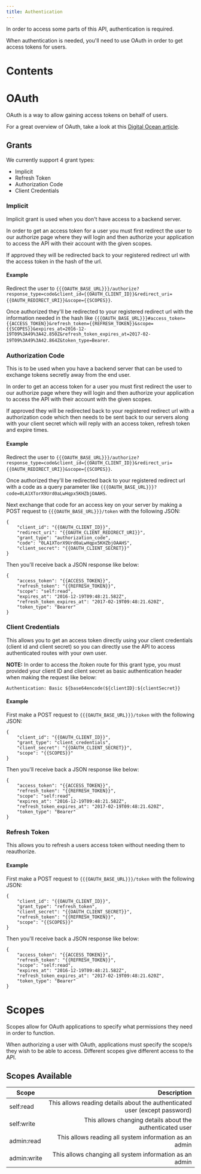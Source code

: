 ```yaml
---
title: Authentication
---
```


In order to access some parts of this API, authentication is required.

When authentication is needed, you'll need to use OAuth in order to get access tokens for users.

# Contents
<!-- toc -->

# OAuth
OAuth is a way to allow gaining access tokens on behalf of users.

For a great overview of OAuth, take a look at this [Digital Ocean article](https://www.digitalocean.com/community/tutorials/an-introduction-to-oauth-2).

## Grants
We currently support 4 grant types:

 - Implicit
 - Refresh Token
 - Authorization Code
 - Client Credentials

### Implicit
Implicit grant is used when you don't have access to a backend server.

In order to get an access token for a user you must first redirect the user to our authorize page where they will login and then authorize your application to access the API with their account with
the given scopes.

If approved they will be redirected back to your registered redirect url with the access token in the hash of the url.

#### Example
Redirect the user to `{{{OAUTH_BASE_URL}}}/authorize?response_type=code&client_id={{OAUTH_CLIENT_ID}}&redirect_uri={{OAUTH_REDIRECT_URI}}&scope={{SCOPES}}`.

Once authorized they'll be redirected to your registered redirect url with the information needed in the hash like
`{{{OAUTH_BASE_URL}}}#access_token={{ACCESS_TOKEN}}&refresh_token={{REFRESH_TOKEN}}&scope={{SCOPES}}&expires_at=2016-12-19T09%3A49%3A42.850Z&refresh_token_expires_at=2017-02-19T09%3A49%3A42.864Z&token_type=Bearer`.

### Authorization Code
This is to be used when you have a backend server that can be used to exchange tokens secretly away from the end user.

In order to get an access token for a user you must first redirect the user to our authorize page where they will login and then authorize your application to access the API with their account with
the given scopes.

If approved they will be redirected back to your registered redirect url with a authorization code which then needs to be sent back to our servers along with your client secret which will reply
with an access token, refresh token and expire times.

#### Example
Redirect the user to `{{{OAUTH_BASE_URL}}}/authorize?response_type=code&client_id={{OAUTH_CLIENT_ID}}&redirect_uri={{OAUTH_REDIRECT_URI}}&scope={{SCOPES}}`.

Once authorized they'll be redirected back to your registered redirect url with a code as a query parameter like `{{{OAUTH_BASE_URL}}}?code=0LA1XTorX9Urd0aLwHqpx5KHZbjOAAHS`.

Next exchange that code for an access key on your server by making a POST request to `{{{OAUTH_BASE_URL}}}/token` with the following JSON:

```
{
	"client_id": "{{OAUTH_CLIENT_ID}}",
	"redirect_uri": "{{OAUTH_CLIENT_REDIRECT_URI}}",
	"grant_type": "authorization_code",
	"code": "0LA1XTorX9Urd0aLwHqpx5KHZbjOAAHS",
	"client_secret": "{{OAUTH_CLIENT_SECRET}}"
}
```

Then you'll receive back a JSON response like below:

```
{
	"access_token": "{{ACCESS_TOKEN}}",
	"refresh_token": "{{REFRESH_TOKEN}}",
	"scope": "self:read",
    "expires_at": "2016-12-19T09:48:21.582Z",
    "refresh_token_expires_at": "2017-02-19T09:48:21.620Z",
    "token_type": "Bearer"
}
```

### Client Credentials
This allows you to get an access token directly using your client credentials (client id and client secret) so you can directly use the API to access authenticated routes with your own user.

**NOTE:** In order to access the /token route for this grant type, you must provided your client ID and client secret as basic authentication header when making the request like below:

```
Authentication: Basic ${base64encode(${clientID}:${clientSecret}}
```

#### Example
First make a POST request to `{{{OAUTH_BASE_URL}}}/token` with the following JSON:

```
{
	"client_id": "{{OAUTH_CLIENT_ID}}",
	"grant_type": "client_credentials",
	"client_secret": "{{OAUTH_CLIENT_SECRET}}",
	"scope": "{{SCOPES}}"
}
```

Then you'll receive back a JSON response like below:

```
{
	"access_token": "{{ACCESS_TOKEN}}",
	"refresh_token": "{{REFRESH_TOKEN}}",
	"scope": "self:read",
    "expires_at": "2016-12-19T09:48:21.582Z",
    "refresh_token_expires_at": "2017-02-19T09:48:21.620Z",
    "token_type": "Bearer"
}
```

### Refresh Token
This allows you to refresh a users access token without needing them to reauthorize.

#### Example
First make a POST request to `{{{OAUTH_BASE_URL}}}/token` with the following JSON:

```
{
	"client_id": "{{OAUTH_CLIENT_ID}}",
	"grant_type": "refresh_token",
	"client_secret": "{{OAUTH_CLIENT_SECRET}}",
	"refresh_token": "{{REFRESH_TOKEN}}",
	"scope": "{{SCOPES}}"
}
```

Then you'll receive back a JSON response like below:

```
{
	"access_token": "{{ACCESS_TOKEN}}",
	"refresh_token": "{{REFRESH_TOKEN}}",
    "scope": "self:read",
    "expires_at": "2016-12-19T09:48:21.582Z",
    "refresh_token_expires_at": "2017-02-19T09:48:21.620Z",
    "token_type": "Bearer"
}
```

# Scopes
Scopes allow for OAuth applications to specify what permissions they need in order to function.

When authorizing a user with OAuth, applications must specify the scope/s they wish to be able to access. Different scopes give different access to the API.

## Scopes Available
| Scope | Description |
|-------------|-------------:|
| self:read | This allows reading details about the authenticated user (except password) |
| self:write | This allows changing details about the authenticated user |
| admin:read | This allows reading all system information as an admin |
| admin:write | This allows changing all system information as an admin |